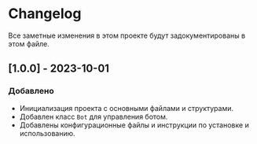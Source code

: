 # Changelog

Все заметные изменения в этом проекте будут задокументированы в этом файле.

## [1.0.0] - 2023-10-01
### Добавлено
- Инициализация проекта с основными файлами и структурами.
- Добавлен класс `Bot` для управления ботом.
- Добавлены конфигурационные файлы и инструкции по установке и использованию.
